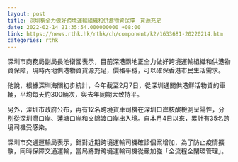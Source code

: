 ```yaml
---
layout: post
title: 深圳稱全力做好跨境運輸組織和供港物資保障　貨源充足
date: 2022-02-14 21:35:54.000000000 +08:00
link: https://news.rthk.hk/rthk/ch/component/k2/1633681-20220214.htm
categories: rthk
---
```


深圳市商務局副局長池衛國表示，目前深港兩地正全力做好跨境運輸組織和供港物資保障，現時內地供港物資貨源充足，價格平穩，可以確保香港市民生活需求。

他說，根據深圳海關初步統計，今年截至2月7日，從深圳通關供港鮮活物資的車輛，平均每天約300輛次，與去年同期大致持平。

另外，深圳市政府公布，再有12名跨境貨車司機在深圳口岸核酸檢測呈陽性，分別從深圳灣口岸、蓮塘口岸和文錦渡口岸出入境。自本月4日以來，累計有35名跨境司機受感染。

深圳市交通運輸局表示，針對近期跨境運輸司機確診個案增加，為了防止疫情擴散，同時保障交通運輸，當局將對跨境運輸司機從嚴加強「全流程全閉環管理」。
